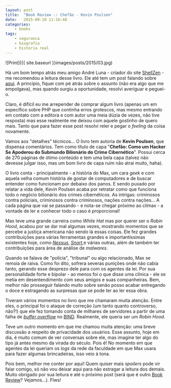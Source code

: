 ```yaml
---
layout: post
title:  "Book Review :: Chefão - Kevin Poulsen"
date:   2015-09-10 11:16:48
categories:
    - books
tags:
    - seguranca
    - biografia
    - historia real
---
```


![Print]({{ site.baseurl }}images/posts/2015/03.jpg)

Há um bom tempo atrás meu amigo André Luna - criador do site <a href="http://shellzen.net/" target="_blank">ShellZen</a> - me recomendou a leitura desse livro. Ele até tem um post falando sobre <a href="http://shellzen.net/o-senhor-de-todas-as-fraudes/" target="_blank">aqui</a>. A princípio, fiquei com pé atrás sobre o assunto (não era algo que me empolgava), mas quando surgiu a oportunidade, resolvi averiguar e peguei-o.

Claro, é difícil eu me arrepender de comprar algum livro (apenas um em específico sobre PHP que continha erros grotescos, mas mesmo entrando em contato com a editora e com autor uma meia dúzia de vezes, não tive resposta) mas esse realmente me deixou com aquele gostinho de quero mais. Tanto que para fazer esse post resolvi reler e pegar o <em>feeling</em> da coisa novamente.

<!--more-->

Vamos aos "detalhes" técnicos... O livro tem autoria de <strong>Kevin Poulsen</strong>, que dispensa comentários. Tem como título de capa "<strong>Chefão: Como um Hacker Se Apoderou do Submundo Bilionário do Crime Cibernético</strong>". Possui cerca de 270 páginas de ótimo conteúdo e tem uma bela capa (talvez não devesse julgar isso, mas um bom livro de capa ruim não atrai muito, haha).

O livro conta - principalmente - a história do Max, um cara <em>geek</em> e com aquela velha comum história de gostar de computadores e de buscar entender como funcionam por debaixo dos panos. E sendo puxado por relatar a vida dele, Kevin Poulsen acaba por retratar como que funciona todo o negócio bilionário dos crimes cibernéticos. As intrigas: criminosos contra policiais, criminosos contra criminosos, nações contra nações... A cada página que vai se passando - e nota-se chegar próximo ao clímax - a vontade de ler e conhecer todo o caso é proporcional!

Max teve uma grande carreira como <em>White Hat</em> mas por querer ser o <em>Robin Hood</em>, acabou por se dar mal algumas vezes, mostrando momentos que se percebe a justiça americana não sendo lá essas coisas. Ele fez grandes contribuições para várias ferramentas grandes e importantíssimas existentes hoje, como <em><a href="http://www.tenable.com/products/nessus-vulnerability-scanner" target="_blank">Nessus</a></em>, <a href="https://www.snort.org/" target="_blank"><em>Snort</em> </a>e várias outras, além de também ter contribuições para área de análise de <em>malwares</em>.

Quando se falava de "polícia", "tribunal" ou algo relacionado, Max se remoía de raiva. Como foi dito, sofrera severas punições onde não cabia tanto, gerando esse desprezo dele para com os agentes da lei. Por sua personalidade forte e bipolar - ao menos foi o que disse uma clínica - ele se metia em desentendimento com seus amigos e suas companheiras. Bem, melhor não prosseguir falando muito sobre senão posso acabar entregando o doce e estragando as surpresas que se pode ter ao ler essa obra.

Tiveram vários momentos no livro que me chamaram muita atenção. Entre eles, o principal foi o ataque de correção (um tanto quanto controverso, não?!) que ele fez tomando conta de milhares de servidores a partir de uma falha de <em><a href="https://en.wikipedia.org/wiki/Buffer_overflow" target="_blank">buffer overflow</a></em> no <a href="https://pt.wikipedia.org/wiki/BIND" target="_blank">BIND</a>. Realmente, ele queria ser um <em>Robin Hood.</em>

Teve um outro momento em que me chamou muita atenção: uma breve discussão a respeito de privacidade dos usuários. Esse assunto, hoje em dia, é muito comum de ver conversas sobre ele, mas imagine ter algo do tipo já antes mesmo da virada do século. Pois é! No momento em que agentes da lei queriam os <em>logs</em> da rede da faculdade em que Max usara para fazer algumas brincadeiras, isso veio à tona.

Pois bem, melhor me conter por aqui! Quem quiser mais <em>spoilers</em> pode vir falar comigo, só não vou deixar aqui para não estragar a leitura dos demais. Muito obrigado por sua leitura e até o próximo post (será que é outro <a href="https://gjuniioor.wordpress.com/category/livros/" target="_blank">Book Review</a>? Vejamos...). Flws!
